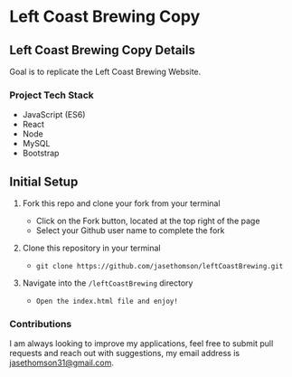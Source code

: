 # Left Coast Brewing Copy

## Left Coast Brewing Copy Details

Goal is to replicate the Left Coast Brewing Website.

### Project Tech Stack
- JavaScript (ES6)
- React
- Node
- MySQL
- Bootstrap

## Initial Setup

1. Fork this repo and clone your fork from your terminal
    - Click on the Fork button, located at the top right of the page
    - Select your Github user name to complete the fork

2. Clone this repository in your terminal
    - `git clone https://github.com/jasethomson/leftCoastBrewing.git`

3. Navigate into the `/leftCoastBrewing` directory
    - `Open the index.html file and enjoy!`

### Contributions

I am always looking to improve my applications, feel free to submit pull requests and reach out with suggestions, my email address is [jasethomson31@gmail.com](mailto:jasethomson31@gmail.com).
